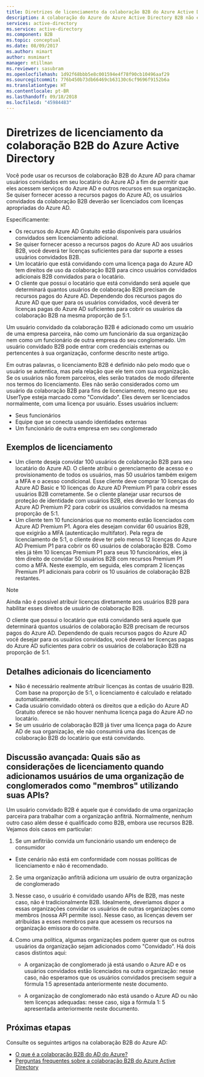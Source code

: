 ```yaml
---
title: Diretrizes de licenciamento da colaboração B2B do Azure Active Directory | Microsoft Docs
description: A colaboração do Azure do Azure Active Directory B2B não exige licenças pagas do Azure AD, mas você pode também obter recursos pagos para usuários convidados de B2B
services: active-directory
ms.service: active-directory
ms.component: B2B
ms.topic: conceptual
ms.date: 08/09/2017
ms.author: mimart
author: msmimart
manager: mtillman
ms.reviewer: sasubram
ms.openlocfilehash: 1d92f68bbb5e8c001594e4f78f90cb10496aaf29
ms.sourcegitcommit: 776b450b73db66469cb63130c6cf9696f9152b6a
ms.translationtype: HT
ms.contentlocale: pt-BR
ms.lasthandoff: 09/18/2018
ms.locfileid: "45984483"
---
```

# <a name="azure-active-directory-b2b-collaboration-licensing-guidance"></a>Diretrizes de licenciamento da colaboração B2B do Azure Active Directory

Você pode usar os recursos de colaboração B2B do Azure AD para chamar usuários convidados em seu locatário do Azure AD a fim de permitir que eles acessem serviços do Azure AD e outros recursos em sua organização. Se quiser fornecer acesso a recursos pagos do Azure AD, os usuários convidados da colaboração B2B deverão ser licenciados com licenças apropriadas do Azure AD. 

Especificamente:
* Os recursos do Azure AD Gratuito estão disponíveis para usuários convidados sem licenciamento adicional.
* Se quiser fornecer acesso a recursos pagos do Azure AD aos usuários B2B, você deverá ter licenças suficientes para dar suporte a esses usuários convidados B2B.
* Um locatário que está convidando com uma licença paga do Azure AD tem direitos de uso da colaboração B2B para cinco usuários convidados adicionais B2B convidados para o locatário.
* O cliente que possui o locatário que está convidando será aquele que determinará quantos usuários de colaboração B2B precisam de recursos pagos do Azure AD. Dependendo dos recursos pagos do Azure AD que quer para os usuários convidados, você deverá ter licenças pagas do Azure AD suficientes para cobrir os usuários da colaboração B2B na mesma proporção de 5:1.

Um usuário convidado da colaboração B2B é adicionado como um usuário de uma empresa parceira, não como um funcionário da sua organização nem como um funcionário de outra empresa do seu conglomerado. Um usuário convidado B2B pode entrar com credenciais externas ou pertencentes à sua organização, conforme descrito neste artigo. 

Em outras palavras, o licenciamento B2B é definido não pelo modo que o usuário se autentica, mas pela relação que ele tem com sua organização. Se os usuários não forem parceiros, eles serão tratados de modo diferente nos termos do licenciamento. Eles não serão considerados como um usuário da colaboração B2B para fins de licenciamento, mesmo que seu UserType esteja marcado como "Convidado". Eles devem ser licenciados normalmente, com uma licença por usuário. Esses usuários incluem:
* Seus funcionários
* Equipe que se conecta usando identidades externas
* Um funcionário de outra empresa em seu conglomerado


## <a name="licensing-examples"></a>Exemplos de licenciamento
- Um cliente deseja convidar 100 usuários de colaboração B2B para seu locatário do Azure AD. O cliente atribui o gerenciamento de acesso e o provisionamento de todos os usuários, mas 50 usuários também exigem a MFA e o acesso condicional. Esse cliente deve comprar 10 licenças do Azure AD Basic e 10 licenças do Azure AD Premium P1 para cobrir esses usuários B2B corretamente. Se o cliente planejar usar recursos de proteção de identidade com usuários B2B, eles deverão ter licenças do Azure AD Premium P2 para cobrir os usuários convidados na mesma proporção de 5:1.
- Um cliente tem 10 funcionários que no momento estão licenciados com Azure AD Premium P1. Agora eles desejam convidar 60 usuários B2B, que exigirão a MFA (autenticação multifator). Pela regra de licenciamento de 5:1, o cliente deve ter pelo menos 12 licenças do Azure AD Premium P1 para cobrir os 60 usuários de colaboração B2B. Como eles já têm 10 licenças Premium P1 para seus 10 funcionários, eles já têm direito de convidar 50 usuários B2B com recursos Premium P1 como a MFA. Neste exemplo, em seguida, eles compram 2 licenças Premium P1 adicionais para cobrir os 10 usuários de colaboração B2B restantes.

> [!NOTE]
> Ainda não é possível atribuir licenças diretamente aos usuários B2B para habilitar esses direitos de usuário de colaboração B2B.

O cliente que possui o locatário que está convidando será aquele que determinará quantos usuários de colaboração B2B precisam de recursos pagos do Azure AD. Dependendo de quais recursos pagos do Azure AD você desejar para os usuários convidados, você deverá ter licenças pagas do Azure AD suficientes para cobrir os usuários de colaboração B2B na proporção de 5:1. 

## <a name="additional-licensing-details"></a>Detalhes adicionais do licenciamento
- Não é necessário realmente atribuir licenças às contas de usuário B2B. Com base na proporção de 5:1, o licenciamento é calculado e relatado automaticamente.
- Cada usuário convidado obterá os direitos que a edição do Azure AD Gratuito oferece se não houver nenhuma licença paga do Azure AD no locatário.
- Se um usuário de colaboração B2B já tiver uma licença paga do Azure AD de sua organização, ele não consumirá uma das licenças de colaboração B2B do locatário que está convidando.

## <a name="advanced-discussion-what-are-the-licensing-considerations-when-we-add-users-from-a-conglomerate-organization-as-members-using-your-apis"></a>Discussão avançada: Quais são as considerações de licenciamento quando adicionamos usuários de uma organização de conglomerados como "membros" utilizando suas APIs?
Um usuário convidado B2B é aquele que é convidado de uma organização parceira para trabalhar com a organização anfitriã. Normalmente, nenhum outro caso além desse é qualificado como B2B, embora use recursos B2B. Vejamos dois casos em particular:

1. Se um anfitrião convida um funcionário usando um endereço de consumidor
  * Este cenário não está em conformidade com nossas políticas de licenciamento e não é recomendado.

2. Se uma organização anfitriã adiciona um usuário de outra organização de conglomerado
  1. Nesse caso, o usuário é convidado usando APIs de B2B, mas neste caso, não é tradicionalmente B2B. Idealmente, deveríamos dispor a essas organizações convidar os usuários de outras organizações como membros (nossa API permite isso). Nesse caso, as licenças devem ser atribuídas a esses membros para que acessem os recursos na organização emissora do convite.

  2. Como uma política, algumas organizações podem querer que os outros usuários da organização sejam adicionados como "Convidado". Há dois casos distintos aqui:
      * A organização de conglomerado já está usando o Azure AD e os usuários convidados estão licenciados na outra organização: nesse caso, não esperamos que os usuários convidados precisem seguir a fórmula 1:5 apresentada anteriormente neste documento. 

      * A organização de conglomerado não está usando o Azure AD ou não tem licenças adequadas: nesse caso, siga a fórmula 1: 5 apresentada anteriormente neste documento.

## <a name="next-steps"></a>Próximas etapas

Consulte os seguintes artigos na colaboração B2B do Azure AD:

* [O que é a colaboração B2B do AD do Azure?](what-is-b2b.md)
* [Perguntas frequentes sobre a colaboração B2B do Azure Active Directory](faq.md)

